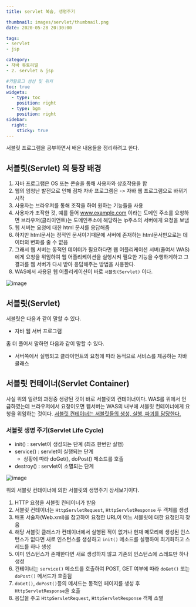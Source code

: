 ```yaml
---
title: servlet 복습, 생명주기

thumbnail: images/servlet/thumbnail.png
date: 2020-05-28 20:30:00

tags: 
- servlet
- jsp

category:
- 자바 튜토리얼
- 2. servlet & jsp

#카탈로그 생성 및 위치
toc: true
widgets:
  - type: toc
    position: right
  - type: bgm
    position: right
sidebar:
  right:
    sticky: true
---
```

서블릿 프로그램을 공부하면서 배운 내용들을 정리하려고 한다.<!-- more -->

## 서블릿(Servlet) 의 등장 배경
1. 자바 프로그램은 OS 또는 콘솔을 통해 사용자와 상호작용을 함
2. 웹의 엄청난 발전으로 인해 점차 자바 프로그램은 -> 자바 웹 프로그램으로 바뀌기 시작
3. 사용자는 브라우저를 통해 조작을 하여 원하는 기능들을 사용
4. 사용자가 조작한 것, 예를 들어 www.example.com 이라는 도메인 주소를 요청하면 브라우저(클라이언트)는 도메인주소에 해당하는 ip주소의 서버에게 요청을 보냄 
5. 웹 서버는 요청에 대한 html 문서를 응답해줌
6. 하지만 html문서는 정적인 문서이기때문에 서버에 존재하는 html문서만으로는 데이터의 변화를 줄 수 없음
7. 그래서 웹 서버는 동적인 데이터가 필요하다면 웹 어플리케이션 서버(줄여서 WAS)에게 요청을 위임하여 웹 어플리케이션을 실행시켜 필요한 기능을 수행하게하고 그 결과를 웹 서버가 다시 받아 응답해주는 방법을 사용한다.
8. WAS에서 사용된 웹 어플리케이션이 바로 `서블릿(Servlet)` 이다.

![image](https://gojaebeom.github.io//images/servlet/example02.png)

## 서블릿(Servlet)
서블릿은 다음과 같이 말할 수 있다.
- 자바 웹 서버 프로그램

좀 더 풀어서 말하면 다음과 같이 말할 수 있다. 
- 서버쪽에서 실행되고 클라이언트의 요청에 따라 동적으로 서비스를 제공하는 자바 클래스

## 서블릿 컨테이너(Servlet Container)
사실 위의 일련의 과정중 생량된 것이 바로 서블릿의 컨테이너이다. WAS를 위에서 언급하였는데 브라우저에서 요청이오면 웹서버는 WAS의 내부에 서블릿 컨테이너에게 요청을 위임하는 것이다. <U>서블릿 컨테이너는 서블릿들의 생성, 실행, 파괴를 담당한다.</U> 

### 서블릿 생명 주기(Servlet Life Cycle)
- init() : servlet이 생성되는 단계 (최초 한번만 실행)
- service() : servlet이 실행되는 단계
    - 상황에 따라 doGet(), doPost() 메소드를 호출
- destroy() : servlet이 소멸되는 단계

![image](https://t1.daumcdn.net/cfile/tistory/995D5E435C56BC4914)

위의 서블릿 컨테이너에 의한 서블릿의 생명주기 상세보기이다.
1. HTTP 요청을 서블릿 컨테이너가 받음
2. 서블릿 컨테이너는 `HttpServletRequest`, `HttpServletResponse` 두 객체를 생성
3. 배포 서술자(Web.xml)을 참고하여 요청한 URL이 어느 서블릿에 대한 요청인지 찾음
4. 해당 서블릿 클래스가 컨테이너에서 실행된 적이 없거나 현재 메모리에 생성된 인스턴스가 없다면 새로 인스턴스를 생성하고 `init()` 메소드를 실행하여 최기화하고 스레드를 하나 생성
5. 이미 인스턴스가 존재한다면 새로 생성하지 않고 기존의 인스턴스에 스레드만 하나 생성  
6. 컨테이너는 `service()` 메소드를 호출하여 POST, GET 여부에 따라 `doGet()` 또는 `doPost()` 메서드가 호출됨
7. `doGet()`, `doPost()`등의 메서드는 동적인 페이지를 생성 후 `HttpServletResponse`을 호출
8. 응답을 주고 `HttpServletRequest`, `HttpServletResponse` 객체 소멸